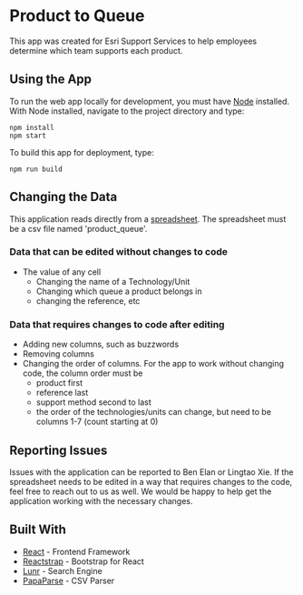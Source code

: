 

# Product to Queue

This app was created for Esri Support Services to help employees determine which team supports each product.

## Using the App

To run the web app locally for development, you must have [Node](https://nodejs.org/en/) installed. With Node installed, navigate to the project directory and type:
```
npm install
npm start
```
To build this app for deployment, type:
```
npm run build
```

## Changing the Data
This application reads directly from a [spreadsheet](https://github.com/benelan/product2queue/blob/master/public/data/product_queue.csv). The spreadsheet must be a csv file named 'product_queue'.

### Data that can be edited without changes to code
- The value of any cell
	- Changing the name of a Technology/Unit
	- Changing which queue a product belongs in
	- changing the reference, etc
  
### Data that requires changes to code after editing
- Adding new columns,  such as buzzwords
- Removing columns
- Changing the order of columns. For the app to work without changing code, the column order must be
	- product first
	- reference last
	- support method second to last
	- the order of the technologies/units can change, but need to be columns 1-7 (count starting at 0)

## Reporting Issues
Issues with the application can be reported to Ben Elan or Lingtao Xie. If the spreadsheet needs to be edited in a way that requires changes to the code, feel free to reach out to us as well. We would be happy to help get the application working with the necessary changes.

## Built With
*  [React](https://reactjs.org/) - Frontend Framework
*  [Reactstrap](https://reactstrap.github.io/) - Bootstrap for React
*  [Lunr](https://lunrjs.com/) - Search Engine
*  [PapaParse](https://www.papaparse.com) - CSV Parser
